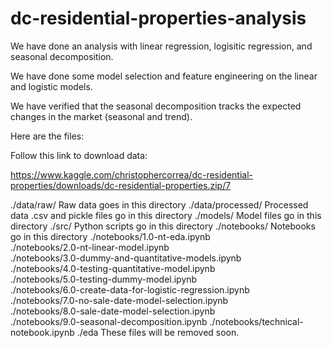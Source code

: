 # dc-residential-properties-analysis

We have done an analysis with linear regression, logisitic regression, and seasonal decomposition.

We have done some model selection and feature engineering on the linear and logistic models.

We have verified that the seasonal decomposition tracks the expected changes in the market (seasonal and trend).

Here are the files:

Follow this link to download data:

https://www.kaggle.com/christophercorrea/dc-residential-properties/downloads/dc-residential-properties.zip/7

./data/raw/         Raw data goes in this directory
./data/processed/   Processed data .csv and pickle files go in this directory
./models/           Model files go in this directory
./src/              Python scripts go in this directory
./notebooks/        Notebooks go in this directory
./notebooks/1.0-nt-eda.ipynb           
./notebooks/2.0-nt-linear-model.ipynb  
./notebooks/3.0-dummy-and-quantitative-models.ipynb  
./notebooks/4.0-testing-quantitative-model.ipynb     
./notebooks/5.0-testing-dummy-model.ipynb                  
./notebooks/6.0-create-data-for-logistic-regression.ipynb  
./notebooks/7.0-no-sale-date-model-selection.ipynb  
./notebooks/8.0-sale-date-model-selection.ipynb     
./notebooks/9.0-seasonal-decomposition.ipynb
./notebooks/technical-notebook.ipynb
./eda		   These files will be removed soon.
